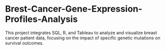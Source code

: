 # Brest-Cancer-Gene-Expression-Profiles-Analysis
This project integrates SQL, R, and Tableau to analyze and visualize breast cancer patient data, focusing on the impact of specific genetic mutations on survival outcomes.
